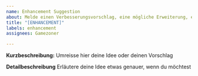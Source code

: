 ```yaml
---
name: Enhancement Suggestion
about: Melde einen Verbesserungsvorschlag, eine mögliche Erweiterung, eine fehlende Funktion etc.
title: "[ENHANCEMENT]"
labels: enhancement
assignees: Gamezoner

---
```


**Kurzbeschreibung:**
Umreisse hier deine Idee oder deinen Vorschlag 

**Detailbeschreibung**
Erläutere deine Idee etwas genauer, wenn du möchtest